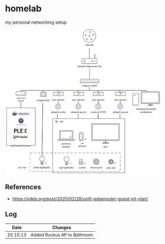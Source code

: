 # homelab
 my personal networking setup
 
 ![network diagram](_img/homelab.png)
 
 ## References
 * https://xdeb.org/post/2020/02/28/unifi-edgerouter-guest-iot-vlan/

## Log
| Date | Changes|
|------|--------|
| 20.10.13|  Added Ruckus AP to Bathroom |
